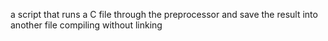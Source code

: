 a script that runs a C file through the preprocessor and save the result into another file
compiling without linking
